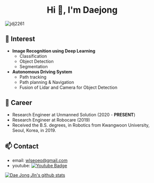 <h1 align="center">Hi 👋, I'm Daejong</h1>

<p align="left"> <img src="https://komarev.com/ghpvc/?username=jdj2261" alt="jdj2261" /> </p>

## 🌱 Interest

- **Image Recognition using Deep Learning**
  - Classification
  - Object Detection
  - Segmentation
- **Autonomous Driving System**
  - Path tracking
  - Path planning & Navigation
  - Fusion of Lidar and Camera for Object Detection

## 🔭 Career

- Research Engineer at Unmanned Solution (2020 - **PRESENT**)
- Research Engineer at Robocare (2019)
- Received the B.S. degrees, in Robotics from Kwangwoon University, Seoul, Korea, in 2019.

## 📫 Contact

- email: [wlseoeo@gmail.com](mailto:wlseoeo@gmail.com)
- youtube: [![Youtube Badge](https://img.shields.io/badge/Youtube-ff0000?style=flat-square&logo=youtube&link=https://www.youtube.com/channel/UCZO5wCDe0vTI7L3jyaNfj-g)](https://www.youtube.com/channel/UCZO5wCDe0vTI7L3jyaNfj-g)

[![Dae Jong JIn's github stats](https://github-readme-stats.vercel.app/api?username=jdj2261&theme=radical)](https://github.com/anuraghazra/github-readme-stats)

<!--
**jdj2261/jdj2261** is a ✨ _special_ ✨ repository because its `README.md` (this file) appears on your GitHub profile.

Here are some ideas to get you started:

- 🔭 I’m currently working on ...
- 🌱 I’m currently learning ...
- 👯 I’m looking to collaborate on ...
- 🤔 I’m looking for help with ...
- 💬 Ask me about ...
- 📫 How to reach me: ...
- 😄 Pronouns: ...
- ⚡ Fun fact: ...
-->
